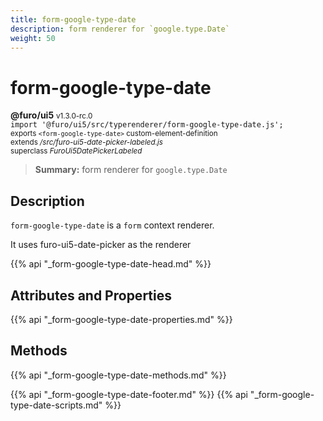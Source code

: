 ```yaml
---
title: form-google-type-date
description: form renderer for `google.type.Date`
weight: 50
---
```


# form-google-type-date
**@furo/ui5** <small>v1.3.0-rc.0</small>
<br>`import '@furo/ui5/src/typerenderer/form-google-type-date.js';`<small>
<br>exports `<form-google-type-date>` custom-element-definition
<br>extends */src/furo-ui5-date-picker-labeled.js*
<br>superclass *FuroUi5DatePickerLabeled*</small>

> **Summary:** form renderer for `google.type.Date`

## Description

`form-google-type-date` is a `form` context renderer.

It uses furo-ui5-date-picker as the renderer

{{% api "_form-google-type-date-head.md" %}}

## Attributes and Properties
{{% api "_form-google-type-date-properties.md" %}}



## Methods
{{% api "_form-google-type-date-methods.md" %}}





{{% api "_form-google-type-date-footer.md" %}}
{{% api "_form-google-type-date-scripts.md" %}}
